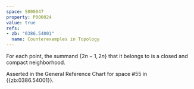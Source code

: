 ```yaml
---
space: S000047
property: P000024
value: true
refs:
- zb: "0386.54001"
  name: Counterexamples in Topology
---
```


For each point, the summand $\{2n-1,2n\}$ that it belongs to is a closed and compact neighborhood.

Asserted in the General Reference Chart for space #55 in
{{zb:0386.54001}}.
